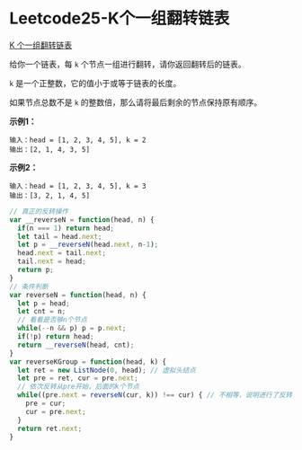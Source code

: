 # Leetcode25-K个一组翻转链表

<a href="https://leetcode-cn.com/problems/reverse-nodes-in-k-group/" target="_blank">K 个一组翻转链表</a>

给你一个链表，每 `k` 个节点一组进行翻转，请你返回翻转后的链表。

`k` 是一个正整数，它的值小于或等于链表的长度。

如果节点总数不是 `k` 的整数倍，那么请将最后剩余的节点保持原有顺序。

**示例1：**

```
输入：head = [1, 2, 3, 4, 5], k = 2
输出：[2, 1, 4, 3, 5]
```

**示例2：**

```
输入：head = [1, 2, 3, 4, 5], k = 3
输出：[3, 2, 1, 4, 5]
```



```js
// 真正的反转操作
var __reverseN = function(head, n) {
  if(n === 1) return head;
  let tail = head.next;
  let p = __reverseN(head.next, n-1);
  head.next = tail.next;
  tail.next = head;
  return p;
}
// 条件判断
var reverseN = function(head, n) {
  let p = head;
  let cnt = n;
  // 看看是否够n个节点
  while(--n && p) p = p.next;
  if(!p) return head;
  return __reverseN(head, cnt);
}
var reverseKGroup = function(head, k) {
  let ret = new ListNode(0, head); // 虚拟头结点
  let pre = ret, cur = pre.next;
  // 依次反转从pre开始，后面的k个节点
  while((pre.next = reverseN(cur, k)) !== cur) { // 不相等，说明进行了反转
    pre = cur;
    cur = pre.next;
  }
  return ret.next;
}
```

























